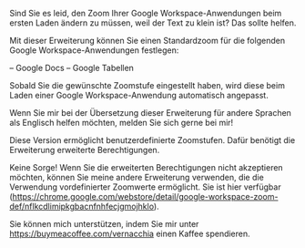 Sind Sie es leid, den Zoom Ihrer Google Workspace-Anwendungen beim ersten Laden ändern zu müssen, weil der Text zu klein ist? Das sollte helfen.

Mit dieser Erweiterung können Sie einen Standardzoom für die folgenden Google Workspace-Anwendungen festlegen:

– Google Docs
– Google Tabellen

Sobald Sie die gewünschte Zoomstufe eingestellt haben, wird diese beim Laden einer Google Workspace-Anwendung automatisch angepasst.

Wenn Sie mir bei der Übersetzung dieser Erweiterung für andere Sprachen als Englisch helfen möchten, melden Sie sich gerne bei mir!

Diese Version ermöglicht benutzerdefinierte Zoomstufen. Dafür benötigt die Erweiterung erweiterte Berechtigungen.

Keine Sorge! Wenn Sie die erweiterten Berechtigungen nicht akzeptieren möchten, können Sie meine andere Erweiterung verwenden, die die Verwendung vordefinierter Zoomwerte ermöglicht. Sie ist hier verfügbar (https://chrome.google.com/webstore/detail/google-workspace-zoom-def/nflkcdlimipkgbacnfnhfecjgmojhklo).

Sie können mich unterstützen, indem Sie mir unter https://buymeacoffee.com/vernacchia einen Kaffee spendieren.
